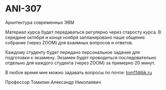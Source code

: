 # ANI-307
  Архитектура современных ЭВМ

  Материал курса будет передаваться регулярно через старосту курса. В середине октября и конце ноября запланировано наше общение собрание (через ZOOM) для взаимных вопросов и ответов.
  
  Каждому студенту будет передано персональное задание для подготовки к экзамену. Экзамен будет проводиться последовательно отдельно для каждого студента (через ZOOM) за примерно 20 минут.
  
  В любое время мне можно задавать вопросы по почте: tom11@bk.ru
  
  Профессор Томилин Александр Николаевич
 
